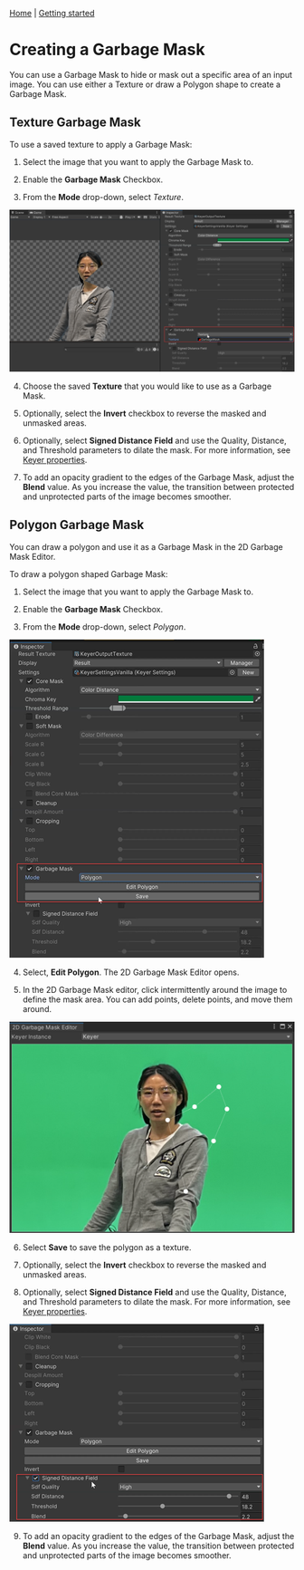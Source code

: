 [Home](index.md) | [Getting started](getting-started.md)

# Creating a Garbage Mask

You can use a Garbage Mask to hide or mask out a specific area of an input image.
You can use either a Texture or draw a Polygon shape to create a Garbage Mask.

## Texture Garbage Mask

To use a saved texture to apply a Garbage Mask:

 1. Select the image that you want to apply the Garbage Mask to.

 2. Enable the **Garbage Mask** Checkbox.

 3. From the **Mode** drop-down, select *Texture*.

 ![Texture](images/texture.png)

 4. Choose the saved **Texture** that you would like to use as a Garbage Mask.

 5. Optionally, select the **Invert** checkbox to reverse the masked and unmasked areas.

 6. Optionally, select **Signed Distance Field** and use the Quality, Distance, and Threshold parameters to dilate the mask. For more information, see [Keyer properties](keyer-property-reference.md).

 7. To add an opacity gradient to the edges of the Garbage Mask, adjust the **Blend** value.
 As you increase the value, the transition between protected and unprotected parts of the image becomes smoother.

## Polygon Garbage Mask

You can draw a polygon and use it as a Garbage Mask in the 2D Garbage Mask Editor.

To draw a polygon shaped Garbage Mask:

 1. Select the image that you want to apply the Garbage Mask to.

 2. Enable the **Garbage Mask** Checkbox.

 3. From the **Mode** drop-down, select *Polygon*.

 ![GMaskpolygon](images/g-polygon.png)

 4. Select, **Edit Polygon**.
 The 2D Garbage Mask Editor opens.

 5. In the 2D Garbage Mask editor, click intermittently around the image to define the mask area. You can add points, delete points, and move them around.

 ![polygon](images/polygon.png)

 6. Select **Save** to save the polygon as a texture.

 7. Optionally, select the **Invert** checkbox to reverse the masked and unmasked areas.

 8. Optionally, select **Signed Distance Field** and use the Quality, Distance, and Threshold parameters to dilate the mask. For more information, see [Keyer properties](keyer-property-reference.md).

 ![polygon](images/signed-distance.png)

 9. To add an opacity gradient to the edges of the Garbage Mask, adjust the **Blend** value.
 As you increase the value, the transition between protected and unprotected parts of the image becomes smoother.
